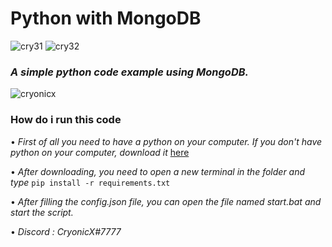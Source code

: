 # Python with MongoDB
![cry31](https://cdn.discordapp.com/attachments/846754982236782593/846904499020234822/745319947395137586.png) ![cry32](https://cdn.discordapp.com/emojis/714547839950389341.png?v=1)

### *A simple python code example using MongoDB.* 


![cryonicx](https://cdn.discordapp.com/attachments/839135788246630482/846913400507727912/unknown.png)


### How do i run this code

 • *First of all you need to have a python on your computer. If you don't have python on your computer, download it* [here](https://www.python.org/downloads/) 

 • *After downloading, you need to open a new terminal in the folder and type* ```pip install -r requirements.txt```

 • *After filling the config.json file, you can open the file named start.bat and start the script.*

 • *Discord : CryonicX#7777*
